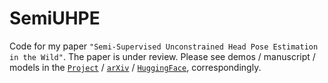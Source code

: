 # SemiUHPE
Code for my paper `"Semi-Supervised Unconstrained Head Pose Estimation in the Wild"`. The paper is under review. Please see demos / manuscript / models in the [`Project`](https://hnuzhy.github.io/projects/SemiUHPE/) / [`arXiv`](https://arxiv.org/abs/2404.02544) / [`HuggingFace`](https://huggingface.co/HoyerChou/SemiUHPE), correspondingly.
